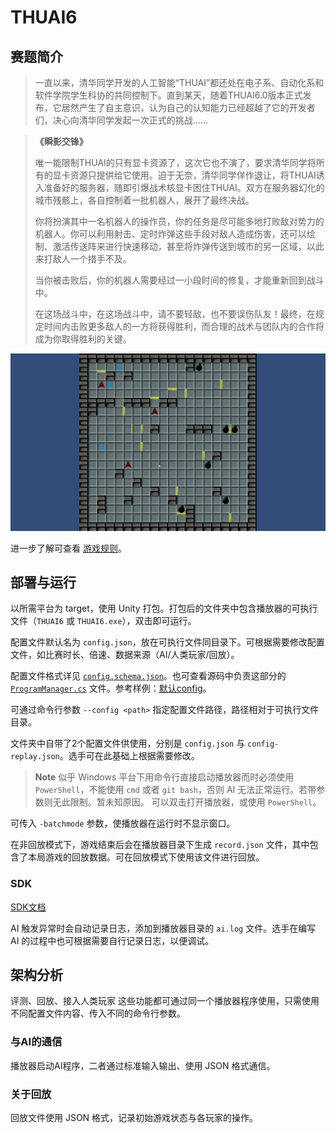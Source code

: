 # THUAI6

## 赛题简介

> 一直以来，清华同学开发的人工智能“THUAI”都还处在电子系、自动化系和软件学院学生科协的共同控制下。直到某天，随着THUAI6.0版本正式发布，它居然产生了自主意识，认为自己的认知能力已经超越了它的开发者们，决心向清华同学发起一次正式的挑战……

> **《瞬影交锋》**
> 
> 唯一能限制THUAI的只有显卡资源了，这次它也不演了，要求清华同学将所有的显卡资源只提供给它使用。迫于无奈，清华同学佯作退让，将THUAI诱入准备好的服务器，随即引爆战术核显卡困住THUAI。双方在服务器幻化的城市残骸上，各自控制着一批机器人，展开了最终决战。
> 
> 你将扮演其中一名机器人的操作员，你的任务是尽可能多地打败敌对势力的机器人。你可以利用射击、定时炸弹这些手段对敌人造成伤害，还可以绘制、激活传送阵来进行快速移动，甚至将炸弹传送到城市的另一区域，以此来打敌人一个措手不及。
> 
> 当你被击败后，你的机器人需要经过一小段时间的修复，才能重新回到战斗中。
> 
> 在这场战斗中，在这场战斗中，请不要轻敌，也不要误伤队友！最终，在规定时间内击败更多敌人的一方将获得胜利，而合理的战术与团队内的合作将成为你取得胜利的关键。

![demo](docs/assets/demo.gif)

进一步了解可查看 [游戏规则](docs/游戏规则.md)。

## 部署与运行

以所需平台为 target，使用 Unity 打包。打包后的文件夹中包含播放器的可执行文件（`THUAI6` 或 `THUAI6.exe`），双击即可运行。

配置文件默认名为 `config.json`，放在可执行文件同目录下。可根据需要修改配置文件，如比赛时长、倍速、数据来源（AI/人类玩家/回放）。

配置文件格式详见 [`config.schema.json`](https://raw.githubusercontent.com/THUAI-ssast/THUAI6/main/docs/config.schema.json)。也可查看源码中负责这部分的 [`ProgramManager.cs`](./Assets/Scripts/ProgramManager.cs) 文件。参考样例：[默认config](./Assets/Resources/config.json)。

可通过命令行参数 `--config <path>` 指定配置文件路径，路径相对于可执行文件目录。

文件夹中自带了2个配置文件供使用，分别是 `config.json` 与 `config-replay.json`。选手可在此基础上根据需要修改。

> **Note**
> 似乎 Windows 平台下用命令行直接启动播放器而时必须使用 `PowerShell`，不能使用 `cmd` 或者 `git bash`，否则 AI 无法正常运行。若带参数则无此限制。暂未知原因。
> 可以双击打开播放器，或使用 `PowerShell`。

可传入 `-batchmode` 参数，使播放器在运行时不显示窗口。

在非回放模式下，游戏结束后会在播放器目录下生成 `record.json` 文件，其中包含了本局游戏的回放数据。可在回放模式下使用该文件进行回放。

### SDK

[SDK文档](docs/SDK文档.md)

AI 触发异常时会自动记录日志，添加到播放器目录的 `ai.log` 文件。选手在编写 AI 的过程中也可根据需要自行记录日志，以便调试。

## 架构分析

评测、回放、接入人类玩家 这些功能都可通过同一个播放器程序使用，只需使用不同配置文件内容、传入不同的命令行参数。

### 与AI的通信

播放器启动AI程序，二者通过标准输入输出、使用 JSON 格式通信。

### 关于回放

回放文件使用 JSON 格式，记录初始游戏状态与各玩家的操作。
